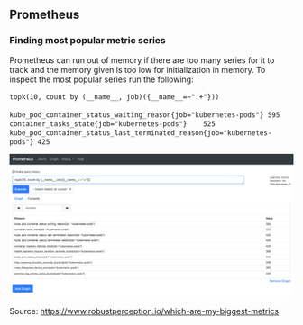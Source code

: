 ## Prometheus

### Finding most popular metric series

Prometheus can run out of memory if there are too many series for it to track and the memory given is too low for initialization in memory. To inspect the most popular series run the following:

```
topk(10, count by (__name__, job)({__name__=~".+"}))

kube_pod_container_status_waiting_reason{job="kubernetes-pods"}	595
container_tasks_state{job="kubernetes-pods"}	525
kube_pod_container_status_last_terminated_reason{job="kubernetes-pods"}	425
```

![](images/popular-metrics.png)

Source: https://www.robustperception.io/which-are-my-biggest-metrics
